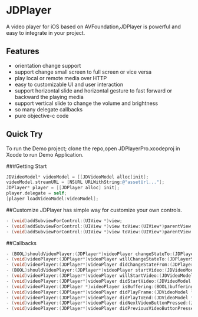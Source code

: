 # JDPlayer
A video player for iOS based on AVFoundation,JDPlayer is powerful and easy to integrate in your project.


## Features

- orientation change support
- support change small screen to full screen or vice versa
- play local or remote media over HTTP
- easy to customizable UI and user interaction
- support horizontal slide and horizontal gesture to fast forward or backward the playing media
- support vertical slide to change the volume and brightness
- so many delegate callbacks
- pure objective-c code

## Quick Try
To run the Demo project; clone the repo,open JDPlayerPro.xcodeproj in Xcode to run Demo Application.

###Getting Start
```objective-c
JDVideoModel* videoModel = [[JDVideoModel alloc]init];
videoModel.streamURL = [NSURL URLWithString:@"assetUrl..."];
JDPlayer* player = [[JDPlayer alloc] init];
player.delegate = self;
[player loadVideoModel:videoModel];
```

##Customize
JDPlayer has simple way for customize your own controls.
```objective-c
- (void)addSubviewForControl:(UIView *)view;
- (void)addSubviewForControl:(UIView *)view toView:(UIView*)parentView;
- (void)addSubviewForControl:(UIView *)view toView:(UIView*)parentView forOrientation:(UIInterfaceOrientationMask)orientation;
```

##Callbacks
```objective-c
- (BOOL)shouldVideoPlayer:(JDPlayer*)videoPlayer changeStateTo:(JDPlayerState)toState;
- (void)videoPlayer:(JDPlayer*)videoPlayer willChangeStateTo:(JDPlayerState)toState;
- (void)videoPlayer:(JDPlayer*)videoPlayer didChangeStateFrom:(JDPlayerState)fromState;
- (BOOL)shouldVideoPlayer:(JDPlayer*)videoPlayer startVideo:(JDVideoModel *)videoModel;
- (void)videoPlayer:(JDPlayer*)videoPlayer willStartVideo:(JDVideoModel *)videoModel;
- (void)videoPlayer:(JDPlayer*)videoPlayer didStartVideo:(JDVideoModel *)videoModel;
- (void)videoPlayer:(JDPlayer *)videoPlayer isBuffering:(BOOL)buffering;
- (void)videoPlayer:(JDPlayer*)videoPlayer didPlayFrame:(JDVideoModel *)videoModel time:(NSTimeInterval)time lastTime:(NSTimeInterval)lastTime;
- (void)videoPlayer:(JDPlayer*)videoPlayer didPlayToEnd:(JDVideoModel *)videoModel;
- (void)videoPlayer:(JDPlayer*)videoPlayer didNextVideoButtonPressed:(JDVideoModel *)videoModel;
- (void)videoPlayer:(JDPlayer*)videoPlayer didPreviousVideoButtonPressed:(JDVideoModel *)videoModel;
```

